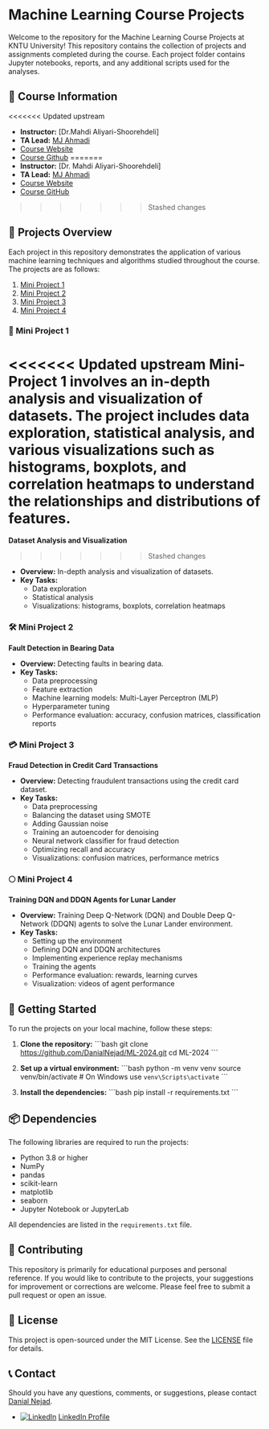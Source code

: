 
# Machine Learning Course Projects

Welcome to the repository for the Machine Learning Course Projects at KNTU University! This repository contains the collection of projects and assignments completed during the course. Each project folder contains Jupyter notebooks, reports, and any additional scripts used for the analyses.

## 📘 Course Information

<<<<<<< Updated upstream
- **Instructor:** [Dr.Mahdi Aliyari-Shoorehdeli]
- **TA Lead:** [MJ Ahmadi](https://github.com/MJAHMADEE)
- [Course Website](https://apac.ee.kntu.ac.ir/academic/courses/)
- [Course Github](https://github.com/MJAHMADEE/MachineLearning2024W)
=======
- **Instructor:** [Dr. Mahdi Aliyari-Shoorehdeli]
- **TA Lead:** [MJ Ahmadi](https://github.com/MJAHMADEE)
- [Course Website](https://apac.ee.kntu.ac.ir/academic/courses/)
- [Course GitHub](https://github.com/MJAHMADEE/MachineLearning2024W)
>>>>>>> Stashed changes

## 📝 Projects Overview

Each project in this repository demonstrates the application of various machine learning techniques and algorithms studied throughout the course. The projects are as follows:

1. [Mini Project 1](#mini-project-1)
2. [Mini Project 2](#mini-project-2)
3. [Mini Project 3](#mini-project-3)
4. [Mini Project 4](#mini-project-4)

### 🌟 Mini Project 1

<<<<<<< Updated upstream
**Mini-Project 1** involves an in-depth analysis and visualization of datasets. The project includes data exploration, statistical analysis, and various visualizations such as histograms, boxplots, and correlation heatmaps to understand the relationships and distributions of features.
=======
**Dataset Analysis and Visualization**
>>>>>>> Stashed changes

- **Overview:** In-depth analysis and visualization of datasets.
- **Key Tasks:**
  - Data exploration
  - Statistical analysis
  - Visualizations: histograms, boxplots, correlation heatmaps

### 🛠️ Mini Project 2

**Fault Detection in Bearing Data**

- **Overview:** Detecting faults in bearing data.
- **Key Tasks:**
  - Data preprocessing
  - Feature extraction
  - Machine learning models: Multi-Layer Perceptron (MLP)
  - Hyperparameter tuning
  - Performance evaluation: accuracy, confusion matrices, classification reports

### 💳 Mini Project 3

**Fraud Detection in Credit Card Transactions**

- **Overview:** Detecting fraudulent transactions using the credit card dataset.
- **Key Tasks:**
  - Data preprocessing
  - Balancing the dataset using SMOTE
  - Adding Gaussian noise
  - Training an autoencoder for denoising
  - Neural network classifier for fraud detection
  - Optimizing recall and accuracy
  - Visualizations: confusion matrices, performance metrics

### 🌕 Mini Project 4

**Training DQN and DDQN Agents for Lunar Lander**

- **Overview:** Training Deep Q-Network (DQN) and Double Deep Q-Network (DDQN) agents to solve the Lunar Lander environment.
- **Key Tasks:**
  - Setting up the environment
  - Defining DQN and DDQN architectures
  - Implementing experience replay mechanisms
  - Training the agents
  - Performance evaluation: rewards, learning curves
  - Visualization: videos of agent performance

## 🚀 Getting Started

To run the projects on your local machine, follow these steps:

1. **Clone the repository:**
   \`\`\`bash
   git clone https://github.com/DanialNejad/ML-2024.git
   cd ML-2024
   \`\`\`

2. **Set up a virtual environment:**
   \`\`\`bash
   python -m venv venv
   source venv/bin/activate  # On Windows use `venv\Scripts\activate`
   \`\`\`

3. **Install the dependencies:**
   \`\`\`bash
   pip install -r requirements.txt
   \`\`\`

## 📦 Dependencies

The following libraries are required to run the projects:

- Python 3.8 or higher
- NumPy
- pandas
- scikit-learn
- matplotlib
- seaborn
- Jupyter Notebook or JupyterLab

All dependencies are listed in the `requirements.txt` file.

## 🤝 Contributing

This repository is primarily for educational purposes and personal reference. If you would like to contribute to the projects, your suggestions for improvement or corrections are welcome. Please feel free to submit a pull request or open an issue.

## 📜 License

This project is open-sourced under the MIT License. See the [LICENSE](LICENSE) file for details.

## 📞 Contact

Should you have any questions, comments, or suggestions, please contact [Danial Nejad](danialabdollahinejad@gmail.com).

- [![LinkedIn](https://i.stack.imgur.com/gVE0j.png)](https://www.linkedin.com/in/danial-abdollahi-nejad-883614156) [LinkedIn Profile](https://www.linkedin.com/in/danial-abdollahi-nejad-883614156)
